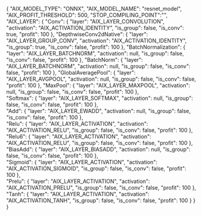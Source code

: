 {
"AIX_MODEL_TYPE": "ONNX",
"AIX_MODEL_NAME": "resnet_model",
"AIX_PROFIT_THRESHOLD": 500,
"STOP_COMPILING_POINT":"",
"AIX_LAYER": {
"Conv": {
"layer": "AIX_LAYER_CONVOLUTION",
"activation": "AIX_ACTIVATION_IDENTITY",
"is_group": false,
"is_conv": true,
"profit": 100
},
"DepthwiseConv2dNative": {
"layer": "AIX_LAYER_GROUP_CONV",
"activation": "AIX_ACTIVATION_IDENTITY",
"is_group": true,
"is_conv": false,
"profit": 100
},
"BatchNormalization": {
"layer": "AIX_LAYER_BATCHNORM",
"activation": null,
"is_group": false,
"is_conv": false,
"profit": 100
},
"BatchNorm": {
"layer": "AIX_LAYER_BATCHNORM",
"activation": null,
"is_group": false,
"is_conv": false,
"profit": 100
},
"GlobalAveragePool": {
"layer": "AIX_LAYER_AVGPOOL",
"activation": null,
"is_group": false,
"is_conv": false,
"profit": 100
},
"MaxPool": {
"layer": "AIX_LAYER_MAXPOOL",
"activation": null,
"is_group": false,
"is_conv": false,
"profit": 100
},  
 "Softmax": {
"layer": "AIX_LAYER_SOFTMAX",
"activation": null,
"is_group": false,
"is_conv": false,
"profit": 100
},  
 "Add": {
"layer": "AIX_LAYER_EWADD",
"activation": null,
"is_group": false,
"is_conv": false,
"profit": 100
},  
 "Relu": {
"layer": "AIX_LAYER_ACTIVATION",
"activation": "AIX_ACTIVATION_RELU",
"is_group": false,
"is_conv": false,
"profit": 100
},
"Relu6": {
"layer": "AIX_LAYER_ACTIVATION",
"activation": "AIX_ACTIVATION_RELU",
"is_group": false,
"is_conv": false,
"profit": 100
},
"BiasAdd": {
"layer": "AIX_LAYER_BIASADD",
"activation": null,
"is_group": false,
"is_conv": false,
"profit": 100
},  
 "Sigmoid": {
"layer": "AIX_LAYER_ACTIVATION",
"activation": "AIX_ACTIVATION_SIGMOID",
"is_group": false,
"is_conv": false,
"profit": 100
},  
 "Prelu": {
"layer": "AIX_LAYER_ACTIVATION",
"activation": "AIX_ACTIVATION_PRELU",
"is_group": false,
"is_conv": false,
"profit": 100
},  
 "Tanh": {
"layer": "AIX_LAYER_ACTIVATION",
"activation": "AIX_ACTIVATION_TANH",
"is_group": false,
"is_conv": false,
"profit": 100
}
}
}
